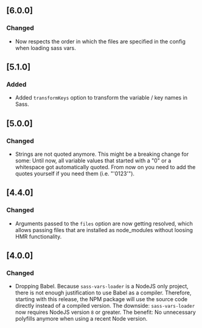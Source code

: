 ## [6.0.0]
### Changed
- Now respects the order in which the files are specified in the config when loading sass vars.

## [5.1.0]
### Added
- Added `transformKeys` option to transform the variable / key names in Sass. 

## [5.0.0]
### Changed
- Strings are not quoted anymore. This might be a breaking change for some: Until now, all
  variable values that started with a "0" or a whitespace got automatically quoted.
  From now on you need to add the quotes yourself if you need them (i.e. "'0123'").

## [4.4.0]
### Changed
- Arguments passed to the `files` option are now getting resolved, which allows passing files
  that are installed as node_modules without loosing HMR functionality.

## [4.0.0] 
### Changed
- Dropping Babel.
  Because `sass-vars-loader` is a NodeJS only project, there is not enough justification to use
  Babel as a compiler. Therefore, starting with this release, the NPM package will use the source
  code directly instead of a compiled version.
  The downside: `sass-vars-loader` now requires NodeJS version `8` or greater.
  The benefit: No unnecessary polyfills anymore when using a recent Node version.

